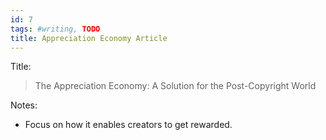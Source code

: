 ```yaml
---
id: 7
tags: #writing, TODO
title: Appreciation Economy Article
---
```


Title:

> The Appreciation Economy: A Solution for the Post-Copyright World

Notes:

* Focus on how it enables creators to get rewarded.